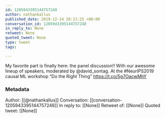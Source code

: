 ```yaml
---
id: 1205943395144757248
author: nathankallus
published_date: 2019-12-14 20:11:25 +00:00
conversation_id: 1205943395144757248
in_reply_to: None
retweet: None
quoted_tweet: None
type: tweet
tags:

---
```


My favorite part is finally here: the panel discussion!! With our awesome lineup of speakers, moderated by @david_sontag. At the #NeurIPS2019 causal ML workshop “Do the Right Thing” https://t.co/5g7OacwMhY

### Metadata

Author: [[@nathankallus]]
Conversation: [[conversation-1205943395144757248]]
In reply to: [[None]]
Retweet of: [[None]]
Quoted tweet: [[None]]
